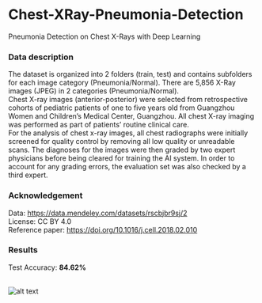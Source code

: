 # Chest-XRay-Pneumonia-Detection

Pneumonia Detection on Chest X-Rays with Deep Learning


### Data description
The dataset is organized into 2 folders (train, test) and contains subfolders for each image category (Pneumonia/Normal). There are 5,856 X-Ray images (JPEG) in 2 categories (Pneumonia/Normal). <br/>
Chest X-ray images (anterior-posterior) were selected from retrospective cohorts of pediatric patients of one to five years old from Guangzhou Women and Children’s Medical Center, Guangzhou. All chest X-ray imaging was performed as part of patients’ routine clinical care. <br/>
For the analysis of chest x-ray images, all chest radiographs were initially screened for quality control by removing all low quality or unreadable scans. The diagnoses for the images were then graded by two expert physicians before being cleared for training the AI system. In order to account for any grading errors, the evaluation set was also checked by a third expert.


### Acknowledgement
Data: https://data.mendeley.com/datasets/rscbjbr9sj/2 <br/>
License: CC BY 4.0 <br/>
Reference paper: https://doi.org/10.1016/j.cell.2018.02.010


### Results
Test Accuracy: **84.62%**
<br/>
<br/>

![alt text](https://github.com/ushashwat/Chest-XRay-Pneumonia-Detection/blob/master/chest_xray_images.jpeg)
